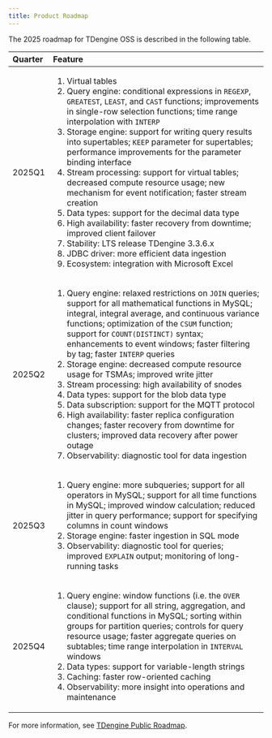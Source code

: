 ```yaml
---
title: Product Roadmap
---
```


The 2025 roadmap for TDengine OSS is described in the following table.

|  Quarter   |  Feature  |
| :----- | :----- |
| 2025Q1 | <ol><li>Virtual tables</li><li>Query engine: conditional expressions in <code>REGEXP</code>, <code>GREATEST</code>, <code>LEAST</code>, and <code>CAST</code> functions; improvements in single-row selection functions; time range interpolation with <code>INTERP</code></li><li>Storage engine: support for writing query results into supertables; <code>KEEP</code> parameter for supertables; performance improvements for the parameter binding interface</li><li>Stream processing: support for virtual tables; decreased compute resource usage; new mechanism for event notification; faster stream creation</li><li>Data types: support for the decimal data type</li><li>High availability: faster recovery from downtime; improved client failover</li><li>Stability: LTS release TDengine 3.3.6.x</li><li>JDBC driver: more efficient data ingestion</li><li>Ecosystem: integration with Microsoft Excel</li></ol> |
| 2025Q2 | <ol><li>Query engine: relaxed restrictions on <code>JOIN</code> queries; support for all mathematical functions in MySQL; integral, integral average, and continuous variance functions; optimization of the <code>CSUM</code> function; support for <code>COUNT(DISTINCT)</code> syntax; enhancements to event windows; faster filtering by tag; faster <code>INTERP</code> queries</li><li>Storage engine: decreased compute resource usage for TSMAs; improved write jitter</li><li>Stream processing: high availability of snodes</li><li>Data types: support for the blob data type</li><li>Data subscription: support for the MQTT protocol</li><li>High availability: faster replica configuration changes; faster recovery from downtime for clusters; improved data recovery after power outage</li><li>Observability: diagnostic tool for data ingestion</li></ol> |
| 2025Q3 | <ol><li>Query engine: more subqueries; support for all operators in MySQL; support for all time functions in MySQL; improved window calculation; reduced jitter in query performance; support for specifying columns in count windows</li><li>Storage engine: faster ingestion in SQL mode</li><li>Observability: diagnostic tool for queries; improved <code>EXPLAIN</code> output; monitoring of long-running tasks</li></ol> |
| 2025Q4 | <ol><li>Query engine: window functions (i.e. the <code>OVER</code> clause); support for all string, aggregation, and conditional functions in MySQL; sorting within groups for partition queries; controls for query resource usage; faster aggregate queries on subtables; time range interpolation in <code>INTERVAL</code> windows</li><li>Data types: support for variable-length strings</li><li>Caching: faster row-oriented caching</li><li>Observability: more insight into operations and maintenance</li></ol> |

For more information, see [TDengine Public Roadmap](https://github.com/orgs/taosdata/projects/4).
